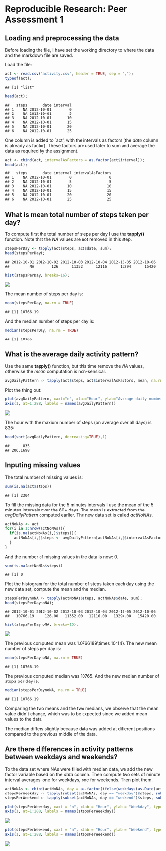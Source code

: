 # Reproducible Research: Peer Assessment 1


## Loading and preprocessing the data

Before loading the file, I have set the working directory to where the data and the markdown file are saved. 

Load the file:


```r
act <- read.csv("activity.csv", header = TRUE, sep = ",");
typeof(act);
```

```
## [1] "list"
```

```r
head(act);
```

```
##   steps       date interval
## 1    NA 2012-10-01        0
## 2    NA 2012-10-01        5
## 3    NA 2012-10-01       10
## 4    NA 2012-10-01       15
## 5    NA 2012-10-01       20
## 6    NA 2012-10-01       25
```

One column is added to `act', with the intervals as factors (the *date* column is already as factor). These factors are used later to sum and average the data as required by the assignment.

```r
act <- cbind(act, intervalAsFactors = as.factor(act$interval));
head(act);
```

```
##   steps       date interval intervalAsFactors
## 1    NA 2012-10-01        0                 0
## 2    NA 2012-10-01        5                 5
## 3    NA 2012-10-01       10                10
## 4    NA 2012-10-01       15                15
## 5    NA 2012-10-01       20                20
## 6    NA 2012-10-01       25                25
```

## What is mean total number of steps taken per day?

To compute first the total number of steps per day I use the **tapply()** function. Note that the *NA* values are not removed in this step.


```r
stepsPerDay <- tapply(act$steps, act$date, sum);
head(stepsPerDay);
```

```
## 2012-10-01 2012-10-02 2012-10-03 2012-10-04 2012-10-05 2012-10-06 
##         NA        126      11352      12116      13294      15420
```

```r
hist(stepsPerDay, breaks=16);
```

![](./PA1_template_files/figure-html/unnamed-chunk-3-1.png) 

The mean number of steps per day is:

```r
mean(stepsPerDay, na.rm = TRUE)
```

```
## [1] 10766.19
```

And the median number of steps per day is:

```r
median(stepsPerDay, na.rm = TRUE)
```

```
## [1] 10765
```

## What is the average daily activity pattern?

Use the same **tapply()** function, but this time remove the *NA* values, otherwise the *mean* computation is non-sensical.

```r
avgDailyPattern <- tapply(act$steps, act$intervalAsFactors, mean, na.rm = TRUE)
```
Plot the thing out:

```r
plot(avgDailyPattern, xaxt="n", xlab="Hour", ylab="Average daily number of steps", type = "l")
axis(1, at=1:288, labels = names(avgDailyPattern))
```

![](./PA1_template_files/figure-html/unnamed-chunk-7-1.png) 

The hour with the maxium number of steps (on average over all days) is 835:

```r
head(sort(avgDailyPattern, decreasing=TRUE),1)
```

```
##      835 
## 206.1698
```

## Inputing missing values

The total number of missing values is:

```r
sum(is.na(act$steps))
```

```
## [1] 2304
```

To fill the missing data for the 5 minutes intervals I use the mean of the 5 minutes intervals over the 60+ days. The mean is extracted from the *avgDailyPattern* computed earlier. The new data set is called *actNoNAs*.


```r
actNoNAs <- act
for(i in 1:nrow(actNoNAs)){
  if(is.na(actNoNAs[i,]$steps)){
    actNoNAs[i,]$steps <- avgDailyPattern[actNoNAs[i,]$intervalAsFactor]
  }
}
```

And the number of missing values in the data is now: 0.

```r
sum(is.na(actNoNAs$steps))
```

```
## [1] 0
```

Plot the histogram for the total number of steps taken each day using the new data set, compute the mean and the median.



```r
stepsPerDaynoNA <- tapply(actNoNAs$steps, actNoNAs$date, sum);
head(stepsPerDaynoNA);
```

```
## 2012-10-01 2012-10-02 2012-10-03 2012-10-04 2012-10-05 2012-10-06 
##   10766.19     126.00   11352.00   12116.00   13294.00   15420.00
```

```r
hist(stepsPerDaynoNA, breaks=16);
```

![](./PA1_template_files/figure-html/unnamed-chunk-12-1.png) 

The previous computed mean was 1.0766189\times 10^{4}. The new mean number of steps per day is:

```r
mean(stepsPerDaynoNA, na.rm = TRUE)
```

```
## [1] 10766.19
```

The previous computed median was 10765. And the new median number of steps per day is:

```r
median(stepsPerDaynoNA, na.rm = TRUE)
```

```
## [1] 10766.19
```

Comparing the two means and the two medians, we observe that the mean value didn't change, which was to be expected since we added mean values to the data.

The median differs slightly because data was added at different positions compared to the previous middle of the data.


## Are there differences in activity patterns between weekdays and weekends?

To the data set where NAs were filled with median data, we add the new factor variable based on the *data* column. Then compute two sets of minute interval averages: one for weekdays, one for weekends. Then plot them.


```r
actNoNAs <- cbind(actNoNAs, day = as.factor(ifelse(weekdays(as.Date(actNoNAs$date)) %in% c("Saturday", "Sunday"),"weekend", "weekday")))
stepsPerWeekday <- tapply(subset(actNoNAs, day == "weekday")$steps, subset(actNoNAs, day == "weekday")$interval, mean);
stepsPerWeekend <- tapply(subset(actNoNAs, day == "weekend")$steps, subset(actNoNAs, day == "weekend")$interval, mean);
```


```r
plot(stepsPerWeekday, xaxt = "n", xlab = "Hour", ylab = "Weekday", type = "l")
axis(1, at=1:288, labels = names(stepsPerWeekday))
```

![](./PA1_template_files/figure-html/unnamed-chunk-16-1.png) 

```r
plot(stepsPerWeekend, xaxt = "n", xlab = "Hour", ylab = "Weekend", type = "l")
axis(1, at=1:288, labels = names(stepsPerWeekend))
```

![](./PA1_template_files/figure-html/unnamed-chunk-16-2.png) 

